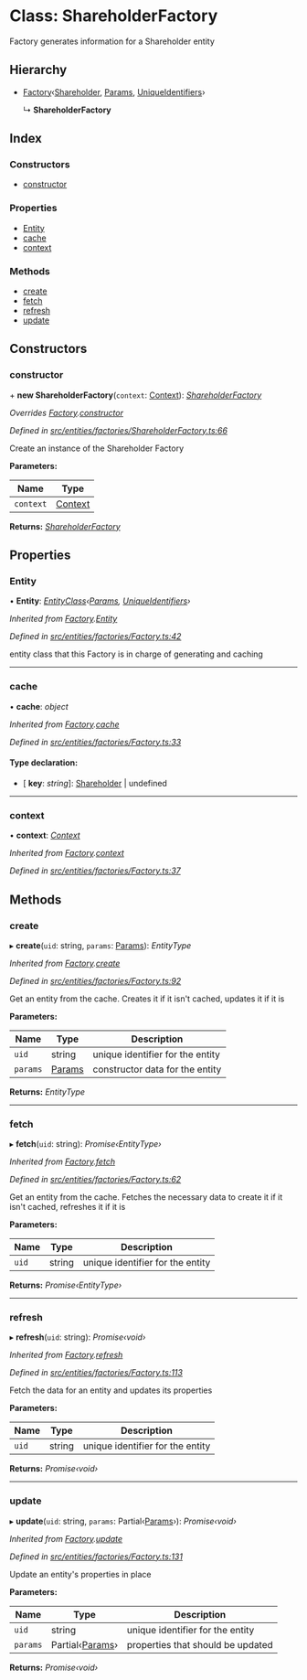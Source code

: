 # Class: ShareholderFactory

Factory generates information for a Shareholder entity

## Hierarchy

* [Factory](entities.factories.factory.md)‹[Shareholder](entities.shareholder.md), [Params](../interfaces/entities.params-2.md), [UniqueIdentifiers](../interfaces/entities.uniqueidentifiers-8.md)›

  ↳ **ShareholderFactory**

## Index

### Constructors

* [constructor](entities.factories.shareholderfactory.md#constructor)

### Properties

* [Entity](entities.factories.shareholderfactory.md#entity)
* [cache](entities.factories.shareholderfactory.md#cache)
* [context](entities.factories.shareholderfactory.md#context)

### Methods

* [create](entities.factories.shareholderfactory.md#create)
* [fetch](entities.factories.shareholderfactory.md#fetch)
* [refresh](entities.factories.shareholderfactory.md#refresh)
* [update](entities.factories.shareholderfactory.md#update)

## Constructors

###  constructor

\+ **new ShareholderFactory**(`context`: [Context](_context_.context.md)): *[ShareholderFactory](entities.factories.shareholderfactory.md)*

*Overrides [Factory](entities.factories.factory.md).[constructor](entities.factories.factory.md#constructor)*

*Defined in [src/entities/factories/ShareholderFactory.ts:66](https://github.com/PolymathNetwork/polymath-sdk/blob/454d285/src/entities/factories/ShareholderFactory.ts#L66)*

Create an instance of the Shareholder Factory

**Parameters:**

Name | Type |
------ | ------ |
`context` | [Context](_context_.context.md) |

**Returns:** *[ShareholderFactory](entities.factories.shareholderfactory.md)*

## Properties

###  Entity

• **Entity**: *[EntityClass](../interfaces/entities.factories.entityclass.md)‹[Params](../interfaces/entities.params-2.md), [UniqueIdentifiers](../interfaces/entities.uniqueidentifiers-8.md)›*

*Inherited from [Factory](entities.factories.factory.md).[Entity](entities.factories.factory.md#entity)*

*Defined in [src/entities/factories/Factory.ts:42](https://github.com/PolymathNetwork/polymath-sdk/blob/454d285/src/entities/factories/Factory.ts#L42)*

entity class that this Factory is in charge of generating and caching

___

###  cache

• **cache**: *object*

*Inherited from [Factory](entities.factories.factory.md).[cache](entities.factories.factory.md#cache)*

*Defined in [src/entities/factories/Factory.ts:33](https://github.com/PolymathNetwork/polymath-sdk/blob/454d285/src/entities/factories/Factory.ts#L33)*

#### Type declaration:

* \[ **key**: *string*\]: [Shareholder](entities.shareholder.md) | undefined

___

###  context

• **context**: *[Context](_context_.context.md)*

*Inherited from [Factory](entities.factories.factory.md).[context](entities.factories.factory.md#context)*

*Defined in [src/entities/factories/Factory.ts:37](https://github.com/PolymathNetwork/polymath-sdk/blob/454d285/src/entities/factories/Factory.ts#L37)*

## Methods

###  create

▸ **create**(`uid`: string, `params`: [Params](../interfaces/entities.params-2.md)): *EntityType*

*Inherited from [Factory](entities.factories.factory.md).[create](entities.factories.factory.md#create)*

*Defined in [src/entities/factories/Factory.ts:92](https://github.com/PolymathNetwork/polymath-sdk/blob/454d285/src/entities/factories/Factory.ts#L92)*

Get an entity from the cache. Creates it if it isn't cached, updates it if it is

**Parameters:**

Name | Type | Description |
------ | ------ | ------ |
`uid` | string | unique identifier for the entity |
`params` | [Params](../interfaces/entities.params-2.md) | constructor data for the entity  |

**Returns:** *EntityType*

___

###  fetch

▸ **fetch**(`uid`: string): *Promise‹EntityType›*

*Inherited from [Factory](entities.factories.factory.md).[fetch](entities.factories.factory.md#fetch)*

*Defined in [src/entities/factories/Factory.ts:62](https://github.com/PolymathNetwork/polymath-sdk/blob/454d285/src/entities/factories/Factory.ts#L62)*

Get an entity from the cache. Fetches the necessary data to create it if it isn't cached, refreshes it if it is

**Parameters:**

Name | Type | Description |
------ | ------ | ------ |
`uid` | string | unique identifier for the entity  |

**Returns:** *Promise‹EntityType›*

___

###  refresh

▸ **refresh**(`uid`: string): *Promise‹void›*

*Inherited from [Factory](entities.factories.factory.md).[refresh](entities.factories.factory.md#refresh)*

*Defined in [src/entities/factories/Factory.ts:113](https://github.com/PolymathNetwork/polymath-sdk/blob/454d285/src/entities/factories/Factory.ts#L113)*

Fetch the data for an entity and updates its properties

**Parameters:**

Name | Type | Description |
------ | ------ | ------ |
`uid` | string | unique identifier for the entity  |

**Returns:** *Promise‹void›*

___

###  update

▸ **update**(`uid`: string, `params`: Partial‹[Params](../interfaces/entities.params-2.md)›): *Promise‹void›*

*Inherited from [Factory](entities.factories.factory.md).[update](entities.factories.factory.md#update)*

*Defined in [src/entities/factories/Factory.ts:131](https://github.com/PolymathNetwork/polymath-sdk/blob/454d285/src/entities/factories/Factory.ts#L131)*

Update an entity's properties in place

**Parameters:**

Name | Type | Description |
------ | ------ | ------ |
`uid` | string | unique identifier for the entity |
`params` | Partial‹[Params](../interfaces/entities.params-2.md)› | properties that should be updated  |

**Returns:** *Promise‹void›*
